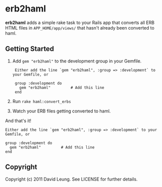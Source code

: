 erb2haml
========
**erb2haml** adds a simple rake task to your Rails app that converts all ERB HTML files in `APP_HOME/app/views/` that hasn't already been converted to haml.

Getting Started
---------------

1. Add `gem "erb2haml"` to the development group in your Gemfile.
    
        Either add the line `gem "erb2haml", :group => :development` to your Gemfile, or

        group :development do
          gem "erb2haml"         # Add this line
        end

2. Run `rake haml:convert_erbs`
3. Watch your ERB files getting converted to haml.

And that's it!

    Either add the line `gem "erb2haml", :group => :development` to your Gemfile, or

    group :development do
      gem "erb2haml"         # Add this line
    end


Copyright
---------
Copyright (c) 2011 David Leung. See LICENSE for further details.

